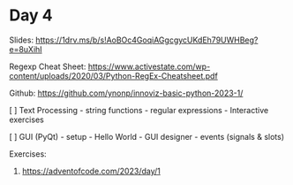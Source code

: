 # Day 4

Slides:
https://1drv.ms/b/s!AoBOc4GoqiAGgcgycUKdEh79UWHBeg?e=8uXihI

Regexp Cheat Sheet:
https://www.activestate.com/wp-content/uploads/2020/03/Python-RegEx-Cheatsheet.pdf


Github:
https://github.com/ynonp/innoviz-basic-python-2023-1/

[ ] Text Processing
    - string functions
    - regular expressions
    - Interactive exercises

[ ] GUI (PyQt)
    - setup
    - Hello World
    - GUI designer
    - events (signals & slots)

Exercises:

1. https://adventofcode.com/2023/day/1

